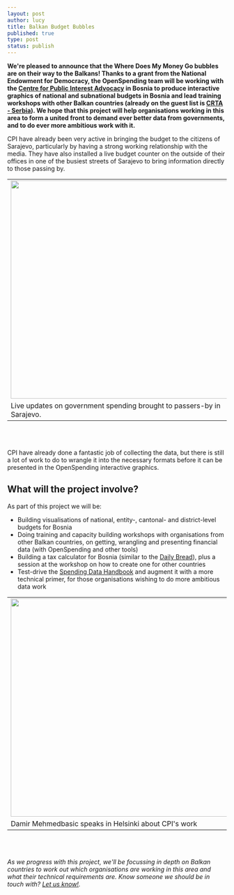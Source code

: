 ```yaml
---
layout: post
author: lucy
title: Balkan Budget Bubbles
published: true
type: post
status: publish
---
```


**We're pleased to announce that the Where Does My Money Go bubbles are on their way to the Balkans! Thanks to a grant from the National Endowment for Democracy, the OpenSpending team will be working with the [Centre for Public Interest Advocacy](http://cpi.ba/) in Bosnia to produce interactive graphics of national and subnational budgets in Bosnia and lead training workshops with other Balkan countries (already on the guest list is [CRTA - Serbia](http://www.crta.rs/wp/en/)). We hope that this project will help organisations working in this area to form a united front to demand ever better data from governments, and to do ever more ambitious work with it.**

CPI have already been very active in bringing the budget to the citizens of Sarajevo, particularly by having a strong working relationship with the media. They have also installed a live budget counter on the outside of their offices in one of the busiest streets of Sarajevo to bring information directly to those passing by.



<table class="image">
<tr><td><img alt="" src="http://farm8.staticflickr.com/7191/6903153325_0ea750c3da.jpg" title="Bosnian Budget counter - Sarajevo" class="alignnone" width="500" height="500" /></td></tr>
<tr><td class="caption">Live updates on government spending brought to passers-by in Sarajevo.</td></tr>
</table>

<br></br>

CPI have already done a fantastic job of collecting the data, but there is still a lot of work to do to wrangle it into the necessary formats before it can be presented in the OpenSpending interactive graphics.

## What will the project involve?

As part of this project we will be:

* Building visualisations of national, entity-, cantonal- and district-level budgets for Bosnia 
* Doing training and capacity building workshops with organisations from other Balkan countries, on getting, wrangling and presenting financial data (with OpenSpending and other tools)
* Building a tax calculator for Bosnia (similar to the [Daily Bread](http://wheredoesmymoneygo.org/)), plus a session at the workshop on how to create one for other countries
* Test-drive the [Spending Data Handbook](http://openspending.org/blog/2012/09/11/Spending-Data-Handbook.html) and augment it with a more technical primer, for those organisations wishing to do more ambitious data work

<table class="image">
<tr><td><img alt="" src="http://farm9.staticflickr.com/8305/8019242120_3d617890ba.jpg" title="Damir Mehmedbasic speaks in Helsinki" class="alignnone" width="500" height="500" /></td></tr>
<tr><td class="caption">Damir Mehmedbasic speaks in Helsinki about CPI's work</td></tr>
</table>

<br></br>

*As we progress with this project, we'll be focussing in depth on Balkan countries to work out which organisations are working in this area and what their technical requirements are. Know someone we should be in touch with? [Let us know!](mailto:info@openspending.org).*

